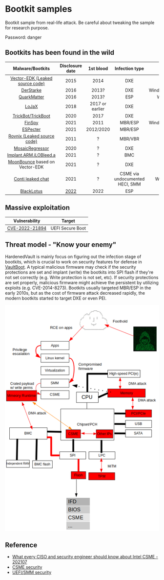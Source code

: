 # Bootkit samples
Bootkit sample from real-life attack. Be careful about tweaking the sample for research purpose. 

Password: danger

## Bootkits has been found in the wild

| Malware/Bootkits | Disclosure date | 1st blood   | Infection type |Targeted OS | Malware “vendor” |
|:--------------------:|:-----------------:|:-------------:|:----------:|:-------------------:|:--------:|
|[Vector-EDK (Leaked source code)](https://github.com/hackedteam/vector-edk) |2015 |2014 |DXE |? |HackingTeam |
|[DerStarke](https://wikileaks.org/ciav7p1/cms/page_3375125.html) |2016 |2013? |DXE |Windows/Linux/MacOS | Vault7 |
|[QuarkMatter](https://wikileaks.org/ciav7p1/cms/page_21561431.html) |2016 |2013? |ESP |Windows/Linux | Vault7 |
|[LoJaX](https://www.eset.com/fileadmin/ESET/US/resources/datasheets/ESETus-datasheet-lojax.pdf) |2018 |2017 or earlier |DXE | Windows  | APT28 |
|[TrickBot/TrickBoot](https://eclypsium.com/2020/12/03/trickbot-now-offers-trickboot-persist-brick-profit/) |2020 |2017 |DXE |Windows |N/A |
|[FinSpy](https://securelist.com/finspy-unseen-findings/104322/) |2021 |2011 |MBR/ESP |Windows/Linux/MacOS |N/A |
|[ESPecter](https://www.welivesecurity.com/2021/10/05/uefi-threats-moving-esp-introducing-especter-bootkit/) |2021 |2012/2020 |MBR/ESP |Windows |N/A |
|[Rovnix (Leaked source code)](https://github.com/m0n0ph1/Win64-Rovnix-VBR-Bootkit) |2011 |? |MBR/VBR |Windows |N/A |
|[MosaicRegressor](https://securelist.com/mosaicregressor/98849/) |2020 |? |DXE |Windows |N/A |
|[Implant.ARM.iLOBleed.a](https://threats.amnpardaz.com/en/2021/12/28/implant-arm-ilobleed-a/) | 2021 | ? | BMC | Linux | N/A |
|[MoonBounce](https://securelist.com/moonbounce-the-dark-side-of-uefi-firmware/105468/) based on Vector-EDK | 2021 | ? | DXE | Windows | APT41 |
| [Conti leaked chat](https://github.com/hardenedvault/bootkit-samples/blob/master/osint/conti_leaked_chat.md) | 2021 | ? | CSME via undocumented HECI, SMM | Windows/Linux/? | Conti group |
| [BlackLotus](https://www.welivesecurity.com/2023/03/01/blacklotus-uefi-bootkit-myth-confirmed/) | [2022](https://www.bleepingcomputer.com/news/security/malware-dev-claims-to-sell-new-blacklotus-windows-uefi-bootkit/) | 2022 | ESP | Windows | N/A |

## Massive exploitation
| Vulnerability | Target |
|:--------------------:|:-----------------:|
|[CVE-2022-21894](https://github.com/Wack0/CVE-2022-21894)| UEFI Secure Boot |



## Threat model - "Know your enemy"

HardenedVault is mainly focus on figuring out the infection stage of bootkits, which is crucial to work on security features for defense in [VaultBoot](https://github.com/hardenedvault/vaultboot). A typical malicious firmware may check if the security protections are set and implant (write) the bootkits into SPI flash if they're not set correctly (e.g. Write protection is not set, etc). If security protections are set properly, malicious firmware might achieve the persistent by utilizing exploits (e.g. CVE-2014-8273). Bootkits usually targeted MBR/ESP in the early 2010s, but as the cost of firmware attack decreased rapidly, the modern bootkits started to target DXE or even PEI.

![1](pic/fw-threat-model.png)


## Reference

* [What every CISO and security engineer should know about Intel CSME - 202107](https://hardenedvault.net/blog/2021-07-16-ciso-seceng_csme/)
* [CSME security](https://github.com/hardenedlinux/firmware-anatomy/blob/master/hack_ME/me_info.md)
* [UEFI/SMM security](https://github.com/hardenedlinux/firmware-anatomy/blob/master/hack_ME/firmware_security.md)

